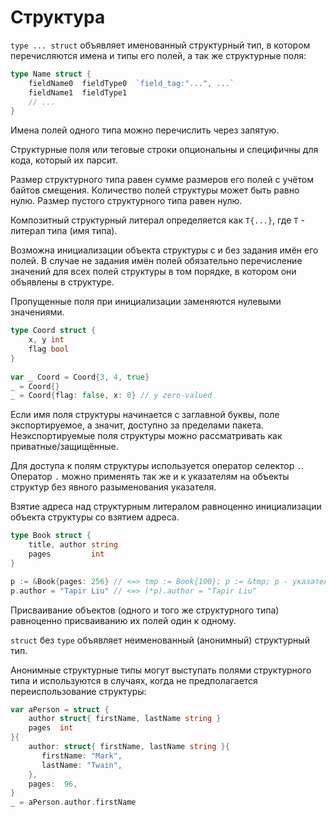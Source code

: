 # Структура
`type ... struct` объявляет именованный структурный тип, в котором перечисляются имена и типы его полей, а так же структурные поля:
```go
type Name struct {
	fieldName0  fieldType0  `field_tag:"...", ...`
	fieldName1  fieldType1
	// ...
}
```

Имена полей одного типа можно перечислить через запятую.

Структурные поля или теговые строки опциональны и специфичны для кода, который их парсит.

Размер структурного типа равен сумме размеров его полей с учётом байтов смещения. Количество полей структуры может быть равно нулю. Размер пустого структурного типа равен нулю.

Композитный структурный литерал определяется как `T{...}`, где `T` - литерал типа (имя типа).

Возможна инициализации объекта структуры с и без задания имён его полей. В случае не задания имён полей обязательно перечисление значений для всех полей структуры в том порядке, в котором они объявлены в структуре.

Пропущенные поля при инициализации заменяются нулевыми значениями.

```go
type Coord struct {  
    x, y int  
    flag bool  
}  
  
var _ Coord = Coord{3, 4, true}  
_ = Coord{}  
_ = Coord{flag: false, x: 0} // y zero-valued
```

Если имя поля структуры начинается с заглавной буквы, поле экспортируемое, а значит, доступно за пределами пакета. Неэкспортируемые поля структуры можно рассматривать как приватные/защищённые.

Для доступа к полям структуры используется оператор селектор `.`. Оператор `.` можно применять так же и к указателям на объекты структур без явного разыменования указателя.

Взятие адреса над структурным литералом равноценно инициализации объекта структуры со взятием адреса.

```go
type Book struct {
	title, author string
	pages         int
}

p := &Book{pages: 256} // <=> tmp := Book{100}; p := &tmp; p - указатель
p.author = "Tapir Liu" // <=> (*p).author = "Tapir Liu"
```

Присваивание объектов (одного и того же структурного типа) равноценно присваиванию их полей один к одному.

`struct` без `type` объявляет неименованный (анонимный) структурный тип.

Анонимные структурные типы могут выступать полями структурного типа и используются в случаях, когда не предполагается переиспользование структуры:
```go
var aPerson = struct {  
    author struct{ firstName, lastName string }  
    pages  int  
}{  
    author: struct{ firstName, lastName string }{  
       firstName: "Mark",  
       lastName: "Twain",  
    },  
    pages:  96,  
}  
_ = aPerson.author.firstName
```